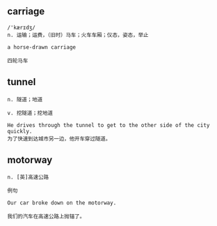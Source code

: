 ## carriage
```
/'kærɪdʒ/
n. 运输；运费，（旧时）马车；火车车厢；仪态，姿态，举止

a horse-drawn carriage

四轮马车
```

## tunnel
```
n. 隧道；地道

v. 挖隧道；挖地道

He drives through the tunnel to get to the other side of the city quickly.
为了快速到达城市另一边，他开车穿过隧道。
```
## motorway
```
n. [英]高速公路

例句

Our car broke down on the motorway.

我们的汽车在高速公路上抛锚了。
```